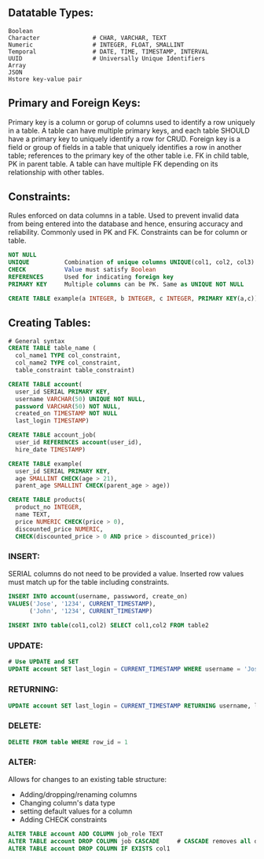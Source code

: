 ## Datatable Types:
```
Boolean
Character               # CHAR, VARCHAR, TEXT
Numeric                 # INTEGER, FLOAT, SMALLINT
Temporal                # DATE, TIME, TIMESTAMP, INTERVAL
UUID                    # Universally Unique Identifiers
Array
JSON
Hstore key-value pair
```
## Primary and Foreign Keys:
Primary key is a column or gorup of columns used to identify a row uniquely in a table. A table can have multiple primary keys, and each table SHOULD have a primary key to uniquely identify a row for CRUD. Foreign key is a field or group of fields in a table that uniquely identifies a row in another table; references to the primary key of the other table i.e. FK in child table, PK in parent table. A table can have multiple FK depending on its relationship with other tables.

## Constraints:
Rules enforced on data columns in a table. Used to prevent invalid data from being entered into the database and hence, ensuring accuracy and reliability.
Commonly used in PK and FK. Constraints can be for column or table.
```sql
NOT NULL
UNIQUE          Combination of unique columns UNIQUE(col1, col2, col3)
CHECK           Value must satisfy Boolean
REFERENCES      Used for indicating foreign key
PRIMARY KEY     Multiple columns can be PK. Same as UNIQUE NOT NULL

CREATE TABLE example(a INTEGER, b INTEGER, c INTEGER, PRIMARY KEY(a,c))
```
## Creating Tables:
```sql
# General syntax
CREATE TABLE table_name (
  col_name1 TYPE col_constraint,
  col_name2 TYPE col_constraint,
  table_constraint table_constraint)

CREATE TABLE account(
  user_id SERIAL PRIMARY KEY,
  username VARCHAR(50) UNIQUE NOT NULL,
  password VARCHAR(50) NOT NULL,
  created_on TIMESTAMP NOT NULL
  last_login TIMESTAMP)

CREATE TABLE account_job(
  user_id REFERENCES account(user_id),
  hire_date TIMESTAMP)

CREATE TABLE example(
  user_id SERIAL PRIMARY KEY,
  age SMALLINT CHECK(age > 21),
  parent_age SMALLINT CHECK(parent_age > age))

CREATE TABLE products(
  product_no INTEGER,
  name TEXT,
  price NUMERIC CHECK(price > 0),
  discounted_price NUMERIC,
  CHECK(discounted_price > 0 AND price > discounted_price))

```
### INSERT:
SERIAL columns do not need to be provided a value. Inserted row values must match up for the table including constraints. 
```sql
INSERT INTO account(username, passwword, create_on)
VALUES('Jose', '1234', CURRENT_TIMESTAMP),
      ('John', '1234', CURRENT_TIMESTAMP)
      
INSERT INTO table(col1,col2) SELECT col1,col2 FROM table2
```
### UPDATE:
```sql
# Use UPDATE and SET
UPDATE account SET last_login = CURRENT_TIMESTAMP WHERE username = 'Jose'
```
### RETURNING:
```sql
UPDATE account SET last_login = CURRENT_TIMESTAMP RETURNING username, last_login
```
### DELETE:
```sql
DELETE FROM table WHERE row_id = 1
```
### ALTER:
Allows for changes to an existing table structure:
- Adding/dropping/renaming columns
- Changing column's data type
- setting default values for a column
- Adding CHECK constraints
```sql
ALTER TABLE account ADD COLUMN job_role TEXT
ALTER TABLE account DROP COLUMN job CASCADE     # CASCADE removes all dependencies
ALTER TABLE account DROP COLUMN IF EXISTS col1
```





